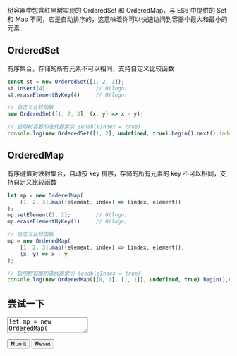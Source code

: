 树容器中包含红黑树实现的 OrderedSet 和 OrderedMap，与 ES6 中提供的 Set 和 Map 不同，它是自动排序的，这意味着你可以快速访问到容器中最大和最小的元素

## OrderedSet

有序集合，存储的所有元素不可以相同，支持自定义比较函数

```typescript
const st = new OrderedSet([1, 2, 3]);
st.insert(4);               // O(logn)
st.eraseElementByKey(4)     // O(logn)

// 自定义比较函数
new OrderedSet([1, 2, 3], (x, y) => x - y);

// 启用树容器的迭代器索引 (enableIndex = true)
console.log(new OrderedSet([1, 2], undefined, true).begin(),next().index);   // 1
```

## OrderedMap

有序键值对映射集合，自动按 key 排序，存储的所有元素的 key 不可以相同，支持自定义比较函数

```typescript
let mp = new OrderedMap(
    [1, 2, 3].map((element, index) => [index, element])
);
mp.setElement(1, 2);        // O(logn)
mp.eraseElementByKey(1)     // O(logn)

// 自定义比较函数
mp = new OrderedMap(
    [1, 2, 3].map((element, index) => [index, element]),
    (x, y) => x - y
);

// 启用树容器的迭代器索引 (enableIndex = true)
console.log(new OrderedMap([[0, 1], [1, 1]], undefined, true).begin(),next().index);   // 1
```

## 尝试一下

<p>
<textarea id='input'>
let mp = new OrderedMap(
    [1, 2, 3].map((element, index) => [index, element])
);
mp.setElement(1, 2);        // O(logn)
mp.eraseElementByKey(1)     // O(logn)
mp = new OrderedMap(
    [1, 2, 3].map((element, index) => [index, element]),
    (x, y) => x - y
);
mp.forEach(([key, value]) => console.log([key, value]));
</textarea>
</p>

<div id='output'></div>

<button id='run'>Run it</button>
<button id='reset'>Reset</button>
